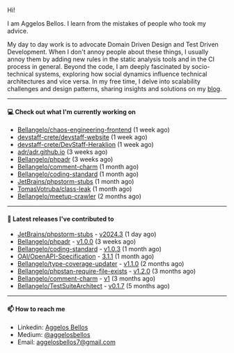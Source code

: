 Hi!

I am Aggelos Bellos. I learn from the mistakes of people who took my advice.

My day to day work is to advocate Domain Driven Design and Test Driven Development. When I don't annoy people about these things, I usually annoy them by adding new rules in the static analysis tools and in the CI process in general.
Beyond the code, I am deeply fascinated by socio-technical systems, exploring how social dynamics influence technical architectures and vice versa.
In my free time, I delve into scalability challenges and design patterns, sharing insights and solutions on my [blog](https://medium.com/@aggelosbellos).

---

#### 💻 Check out what I'm currently working on

- [Bellangelo/chaos-engineering-frontend](https://github.com/Bellangelo/chaos-engineering-frontend) (1 week ago)
- [devstaff-crete/devstaff-website](https://github.com/devstaff-crete/devstaff-website) (1 week ago)
- [devstaff-crete/DevStaff-Heraklion](https://github.com/devstaff-crete/DevStaff-Heraklion) (1 week ago)
- [adr/adr.github.io](https://github.com/adr/adr.github.io) (3 weeks ago)
- [Bellangelo/phpadr](https://github.com/Bellangelo/phpadr) (3 weeks ago)
- [Bellangelo/comment-charm](https://github.com/Bellangelo/comment-charm) (1 month ago)
- [Bellangelo/coding-standard](https://github.com/Bellangelo/coding-standard) (1 month ago)
- [JetBrains/phpstorm-stubs](https://github.com/JetBrains/phpstorm-stubs) (1 month ago)
- [TomasVotruba/class-leak](https://github.com/TomasVotruba/class-leak) (1 month ago)
- [Bellangelo/meetup-crawler](https://github.com/Bellangelo/meetup-crawler) (2 months ago)

---

#### 🔭 Latest releases I've contributed to

- [JetBrains/phpstorm-stubs](https://github.com/JetBrains/phpstorm-stubs) - [v2024.3](https://github.com/JetBrains/phpstorm-stubs/releases/tag/v2024.3) (1 day ago)
- [Bellangelo/phpadr](https://github.com/Bellangelo/phpadr) - [v1.0.0](https://github.com/Bellangelo/phpadr/releases/tag/v1.0.0) (3 weeks ago)
- [Bellangelo/coding-standard](https://github.com/Bellangelo/coding-standard) - [v1.0.3](https://github.com/Bellangelo/coding-standard/releases/tag/v1.0.3) (1 month ago)
- [OAI/OpenAPI-Specification](https://github.com/OAI/OpenAPI-Specification) - [3.1.1](https://github.com/OAI/OpenAPI-Specification/releases/tag/3.1.1) (1 month ago)
- [Bellangelo/type-coverage-updater](https://github.com/Bellangelo/type-coverage-updater) - [v1.1.0](https://github.com/Bellangelo/type-coverage-updater/releases/tag/v1.1.0) (2 months ago)
- [Bellangelo/phpstan-require-file-exists](https://github.com/Bellangelo/phpstan-require-file-exists) - [v1.2.0](https://github.com/Bellangelo/phpstan-require-file-exists/releases/tag/v1.2.0) (3 months ago)
- [Bellangelo/comment-charm](https://github.com/Bellangelo/comment-charm) - [v1](https://github.com/Bellangelo/comment-charm/releases/tag/v1) (3 months ago)
- [Bellangelo/TestSuiteArchitect](https://github.com/Bellangelo/TestSuiteArchitect) - [v0.1.7](https://github.com/Bellangelo/TestSuiteArchitect/releases/tag/v0.1.7) (5 months ago)

---

#### 📫 How to reach me

- Linkedin: [Aggelos Bellos](https://www.linkedin.com/in/aggelos-bellos/)
- Medium: [@aggelosbellos](https://medium.com/@aggelosbellos)
- Email: [aggelosbellos7@gmail.com](mailto:aggelosbellos7@gmail.com)